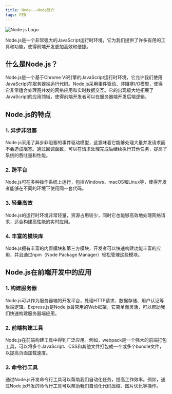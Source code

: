 ```yaml
---
title: Node---Node简介
tags: FED
---
```


![Node.js Logo](https://upload.wikimedia.org/wikipedia/commons/d/d9/Node.js_logo.svg)

Node.js是一个非常强大的JavaScript运行时环境，它为我们提供了许多有用的工具和功能，使得前端开发更加高效和便捷。

## 什么是Node.js？

Node.js是一个基于Chrome V8引擎的JavaScript运行时环境，它允许我们使用JavaScript在服务器端运行代码。Node.js采用事件驱动、非阻塞I/O模型，使得它非常适合处理高并发的网络应用和实时数据交互。它的出现极大地拓展了JavaScript的应用领域，使得前端开发者可以在服务器端开发后端逻辑。

## Node.js的特点

### 1. 异步非阻塞

Node.js采用了异步非阻塞的事件驱动模型，这意味着它能够处理大量并发请求而不会造成阻塞。通过回调函数，可以在请求处理完成后继续执行其他任务，提高了系统的吞吐量和性能。

### 2. 跨平台

Node.js可在多种操作系统上运行，包括Windows、macOS和Linux等，使得开发者能够在不同的环境下使用同一套代码。

### 3. 轻量高效

Node.js的运行时环境非常轻量，资源占用较少，同时它也能够高效地处理网络请求，适合构建高性能的实时应用。

### 4. 丰富的模块库

Node.js拥有丰富的内置模块和第三方模块，开发者可以快速构建功能丰富的应用，并且通过npm（Node Package Manager）轻松管理这些模块。

## Node.js在前端开发中的应用

### 1. 构建服务器

Node.js可以作为服务器端的开发平台，处理HTTP请求、数据存储、用户认证等后端逻辑。Express.js是Node.js最常用的Web框架，它简单而灵活，可以帮助我们快速构建服务器端应用。

### 2. 前端构建工具

Node.js在前端构建工具中得到广泛应用。例如，webpack是一个强大的前端打包工具，可以将多个JavaScript、CSS和其他文件打包成一个或多个bundle文件，以提高页面加载速度。

### 3. 命令行工具

通过Node.js开发命令行工具可以帮助我们自动化任务，提高工作效率。例如，通过Node.js开发的命令行工具可以帮助我们自动化代码压缩、图片优化等操作。
